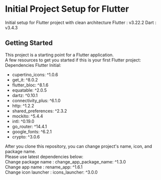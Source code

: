 # Initial Project Setup for Flutter

Initial setup for Flutter project with clean architecture
Flutter  : v3.22.2
Dart     : v3.4.3

## Getting Started

This project is a starting point for a Flutter application.
<br/>A few resources to get you started if this is your first Flutter project:
<br/>Dependencies Flutter Initial:
- cupertino_icons: ^1.0.6
- get_it: ^8.0.2
- flutter_bloc: ^8.1.6
- equatable: ^2.0.5
- dartz: ^0.10.1
- connectivity_plus: ^6.1.0
- http: ^1.2.2
- shared_preferences: ^2.3.2
- mockito: ^5.4.4
- intl: ^0.19.0
- go_router: ^14.4.1
- google_fonts: ^6.2.1
- crypto: ^3.0.6

After you clone this repository, you can change project's name, icon, and package name.
<br/>Please use latest dependencies below:
<br/>Change package name   : change_app_package_name: ^1.3.0
<br/>Change app name       : rename_app: ^1.6.1
<br/>Change icon launcher  : icons_launcher: ^3.0.0
